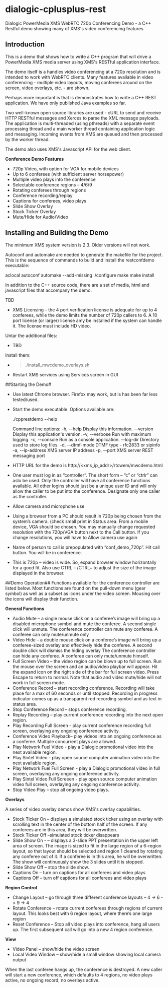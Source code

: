 dialogic-cplusplus-rest
=======================

Dialogic PowerMedia XMS WebRTC 720p Conferencing Demo - a C++ Restful demo showing many of XMS's video conferencing features

## Introduction ##

This is a demo that shows how to write a C++ program that will drive a PowerMedia XMS media server using XMS's RESTful application interface. 

The demo itself is a handles video conferencing at a 720p resolution and is intended to work with WebRTC clients. Many features available in video conferencing - multiple video layouts, moving conferees around on the screen, video overlays, etc. - are shown.

Perhaps more important is that is demonstrates how to write a C++ REST application. We have only published Java examples so far.

Two well-known open source libraries are used - cURL to send and receive HTTP RESTful messages and Xerces to parse the XML message payloads. The application is multi-threaded (using pthreads) with a separate event processing thread and a main worker thread containing application logic and messaging.  Incoming events from XMS are queued and then processed by the worker thread.

The demo also uses XMS's Javascript API for the web client.

**Conference Demo Features**

* 720p Video, with option for VGA for mobile devices
* Up to 6 conferees (with sufficient server horsepower)
* Multiple video plays into the conference
* Selectable conference regions – 4/6/9
* Rotating conferees through regions
* Conference recording/replay
* Captions for conferees, video plays 
* Slide Show Overlay
* Stock Ticker Overlay
* Mute/Hide for Audio/Video

## Installing and Building the Demo ##

The minimum XMS system version is 2.3. Older versions will not work.

Autoconf and automake are needed to generate the makefile for the project.  This is the sequence of commands to build and install the restconfdemo executable:
 
 aclocal
 autoconf
 automake --add-missing
 ./configure
 make
 make install

In addition to the C++ source code, there are a set of media, html and javascript files that accompany the demo.

TBD

* XMS Licensing – the 4 port verification license is adequate for up to 4 conferees, while the demo limits the number of 720p callers to 6. A 10 port license (or larger) license amy be installed if the system can handle it.  The license must include HD video.

Untar the additional files:

* TBD


Install them:

* > ./install_mwcdemo_overlays.sh
* Restart XMS services using Services screen in GUI

##Starting the Demo#

* Use latest Chrome browser. Firefox may work, but is has been far less tested/used.
* Start the demo executable. Options available are:
 
    ./cpprestdemo --help

    Command line options:
    -h, --help  Display this information.
    --version   Display this application's version.
    -v, --verbose   Run with maximum logging.
    -c, --console   Run as a console application.
    --log-dir   Directory used to store log files.
    -d, --dtmf-mode DTMF type - rfc2833 or sipinfo
    -a, --ip-address XMS server IP address
    -p, --port  XMS server REST messaging port

* HTTP URL for the demo is http://<xms_ip_addr>/rtcwem/mwcdemo.html  
* One user must log in as “controller”. The short form – “c” or “ctrlr” can aslo be used. Only the controller will have all conference functions available.  All other logins should just be a unique user ID and will only allow the caller to be put into the conference.  Designate only one caller as the controller.
* Allow camera and microphone use
* Using a browser from a PC should result in 720p being chosen from the system’s camera. (check small print in Status area. From a mobile device, VGA should be chosen. You may manually change requested resolution with the 720p/VGA button next to the Call button. If you change resolutions, you will have to Allow camera use again
* Name of person to call is prepopulated with “conf_demo_720p”. Hit call button.  You will be in conference.
* This is 720p – video is wide. So, expand browser window horizontally for a good fit. Also use CTRL – /CTRL+ to adjust the size of the image displayed in the browser.

##Demo Operation##
Functions available for the conference controller are listed below. Most functions are found on the pull-down menu (gear symbol) as well as a subset as icons under the video screen. Mousing over the icons will display their function.

**General Functions**

* Audio Mute – a single mouse click on a conferee’s image will bring up a disabled microphone symbol and mute the conferee.  A second single click will unmute. The conference controller can mute any conferee. A conferee can only mute/unmute only 
* Video Hide – a double mouse click on a conferee’s image will bring up a conferee-sized overlay and effectively hide the conferee.  A second double click will dismiss the hiding overlay  The conference controller can hide any conferee. A conferee can only mute/unmute himself.
* Full Screen Video – the video region can be blown up to full screen. Run the mouse over the screen and an audio/video playbar will appear. Hit the expand icon on the right side of the bar for full screen video. Press Escape to return to normal. Note that audio and video mute/hide will not work in full screen mode.
* Conference Record – start recording conference.  Recording will take place for a max of 60 seconds or until stopped. Recording in progress indicator comes up as a transparent red recording symbol and as text in status area.
* Stop Conference Record – stops conference recording.
* Replay Recording – play current conference recording  into the next open region.
* Play Recording Full Screen - play current conference recording full screen, overlaying any ongoing conference activity.
* Conference Video Playback– play videos into an ongoing conference as a conferee. Multiple concurrent plays are allowed.
* Play Network Fuel Video - play a Dialogic promotional video  into the next available region.
* Play Sintel Video - play open source computer animation  video  into the next available region.
* Play Network Fuel Full Screen - play a Dialogic promotional video in full screen, overlaying any ongoing conference activity.
* Play Sintel Video Full Screeen - play open source computer animation  video full screen, overlaying any ongoing conference activity.
* Stop Video Play – stop all ongoing video plays.

**Overlays**

A series of video overlay demos show XMS's overlay capabilities.

* Stock Ticker On – displays a simulated stock ticker using an overlay with scrolling text in the center of the bottom half of the screen.   If any conferees are in this area, they will be overwritten.
* Stock Ticker Off –simulated stock ticker disappears
* Slide Show On - – displays a 3-slide PPT presentation  in the upper left area of screen.  The image is sized to fit in the large region of a 6-region layout, so that layout should be selected and region 1 cleared by rotating any conferee out of it. If a conferee is in this area, he will be overwritten. The show will continuously show the 3 slides until it is stopped.
* Slide Show Off – stop the slide show.  
* Captions On – turn on captions for all conferees and video plays
* Captions Off – turn off captions for all conferees and video plays

**Region Control**

* Change Layout – go through three different conference layouts – 4 -> 6 -> 9 -> 4
* Rotate Conference – rotate current conferees through regions of current layout.  This looks best with 6 region layout, where there’s one large region
* Reset Conference – Stop all video plays into conference, hang all users up. The first subsequent call will go into a new 4 region conference. 

**View**

* Video Panel – show/hide the video screen
* Local Video Window – show/hide a small window showing local camera output


When the last conferee hangs up, the conference is destroyed. A new caller will start a new conference, which defaults to 4 regions, no video plays active, no ongoing record, no overlays active.

